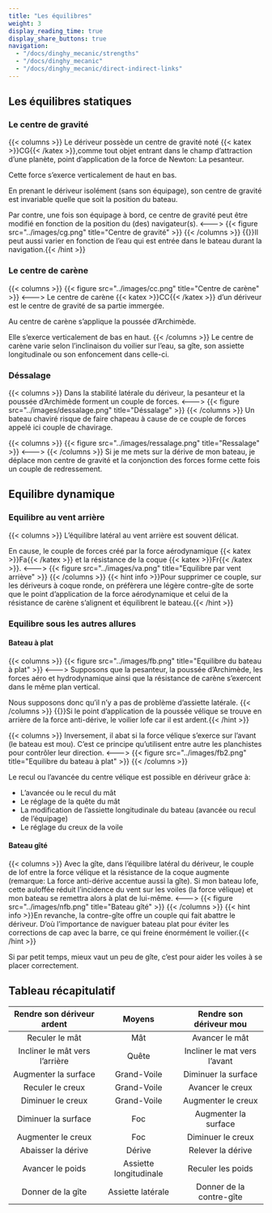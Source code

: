 ```yaml
---
title: "Les équilibres"
weight: 3
display_reading_time: true
display_share_buttons: true
navigation:
  - "/docs/dinghy_mecanic/strengths"
  - "/docs/dinghy_mecanic"
  - "/docs/dinghy_mecanic/direct-indirect-links"
---
```

## Les équilibres statiques

### Le centre de gravité
{{< columns >}}
Le dériveur possède un centre de gravité noté {{< katex >}}CG{{< /katex >}},comme tout objet entrant dans le champ d’attraction d’une planète, point d’application de la force de Newton: La pesanteur.

Cette force s’exerce verticalement de haut en bas.

En prenant le dériveur isolément (sans son équipage), son centre de gravité est invariable quelle que soit la position du bateau.

Par contre, une fois son équipage à bord, ce centre de gravité peut être modifié en fonction de la position du (des) navigateur(s).
<--->
{{< figure src="../images/cg.png" title="Centre de gravité" >}}
{{< /columns >}}
{{<hint info>}}Il peut aussi varier en fonction de l’eau qui est entrée dans le bateau durant la navigation.{{< /hint >}}

### Le centre de carène

{{< columns >}}
{{< figure src="../images/cc.png" title="Centre de carène" >}}
<--->
Le centre de carène {{< katex >}}CC{{< /katex >}} d’un dériveur est le centre de gravité de sa partie immergée.

Au centre de carène s’applique la poussée d’Archimède.

Elle s’exerce verticalement de bas en haut.
{{< /columns >}}
Le centre de carène varie selon l’inclinaison du voilier sur l’eau, sa gîte, son assiette longitudinale ou son enfoncement dans celle-ci.

### Déssalage

{{< columns >}}
Dans la stabilité latérale du dériveur, la pesanteur et la poussée d’Archimède forment un couple de
forces.
<--->
{{< figure src="../images/dessalage.png" title="Déssalage" >}}
{{< /columns >}}
Un bateau chaviré risque de faire chapeau à cause de ce couple de forces appelé ici couple de chavirage.

{{< columns >}}
{{< figure src="../images/ressalage.png" title="Ressalage" >}}
<--->
{{< /columns >}}
Si je me mets sur la dérive de mon bateau, je déplace mon centre de gravité et la conjonction des forces forme cette fois un couple de redressement.

## Equilibre dynamique

### Equilibre au vent arrière
{{< columns >}}
L’équilibre latéral au vent arrière est souvent délicat.

En cause, le couple de forces créé par la force aérodynamique {{< katex >}}Fa{{< /katex >}} et la résistance de la coque {{< katex >}}Fr{{< /katex >}}.
<--->
{{< figure src="../images/va.png" title="Equilibre par vent arriève" >}}
{{< /columns >}}
{{< hint info >}}Pour supprimer ce couple, sur les dériveurs à coque ronde, on préfèrera une légère contre-gîte de sorte que le point d’application de la force aérodynamique et celui de la résistance de carène s’alignent et équilibrent le bateau.{{< /hint >}}

### Equilibre sous les autres allures

#### Bateau à plat
{{< columns >}}
{{< figure src="../images/fb.png" title="Equilibre du bateau à plat" >}}
<--->
Supposons que la pesanteur, la poussée d’Archimède, les forces aéro et hydrodynamique ainsi que la résistance de carène s’exercent dans le même plan vertical.

Nous supposons donc qu’il n’y a pas de problème d’assiette latérale.
{{< /columns >}}
{{<hint info>}}Si le point d’application de la poussée vélique se trouve en arrière de la force anti-dérive, le voilier lofe car il est ardent.{{< /hint >}}

{{< columns >}}
Inversement, il abat si la force vélique s’exerce sur l’avant (le bateau est mou). C’est ce
principe qu’utilisent entre autre les planchistes pour contrôler leur direction.
<--->
{{< figure src="../images/fb2.png" title="Equilibre du bateau à plat" >}}
{{< /columns >}}

Le recul ou l’avancée du centre vélique est possible en dériveur grâce à:

* L’avancée ou le recul du mât
* Le réglage de la quête du mât
* La modification de l’assiette longitudinale du bateau (avancée ou recul de l’équipage)
* Le réglage du creux de la voile

#### Bateau gîté
{{< columns >}}
Avec la gîte, dans l’équilibre latéral du dériveur, le couple de lof entre la force vélique et la résistance de la coque augmente (remarque: La force anti-dérive accentue aussi la gîte). Si mon bateau lofe, cette auloffée réduit l’incidence du vent sur les voiles (la force vélique) et mon bateau se remettra alors à plat de lui-même.
<--->
{{< figure src="../images/nfb.png" title="Bateau gîté" >}}
{{< /columns >}}
{{< hint info >}}En revanche, la contre-gîte offre un couple qui fait abattre le dériveur. D’où l’importance de naviguer bateau plat pour éviter les corrections de cap avec la barre, ce qui freine énormément le voilier.{{< /hint >}}

Si par petit temps, mieux vaut un peu de gîte, c’est pour aider les voiles à se placer correctement.
## Tableau récapitulatif

|   Rendre son dériveur ardent   |         Moyens         |   Rendre son dériveur mou    |
|:------------------------------:|:----------------------:|:----------------------------:|
|         Reculer le mât         |          Mât           |        Avancer le mât        |
| Incliner le mât vers l’arrière |         Quête          | Incliner le mat vers l’avant |
|      Augmenter la surface      |      Grand-Voile       |     Diminuer la surface      |
|        Reculer le creux        |      Grand-Voile       |       Avancer le creux       |
|       Diminuer le creux        |      Grand-Voile       |      Augmenter le creux      |
|      Diminuer la surface       |          Foc           |     Augmenter la surface     |
|       Augmenter le creux       |          Foc           |      Diminuer le creux       |
|       Abaisser la dérive       |         Dérive         |      Relever la dérive       |
|        Avancer le poids        | Assiette longitudinale |      Reculer les poids       |
|       Donner de la gîte        |   Assiette latérale    |   Donner de la contre-gîte   |
